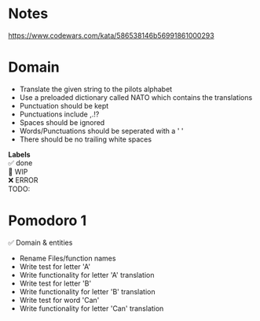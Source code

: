 # Notes

https://www.codewars.com/kata/586538146b56991861000293

# Domain

- Translate the given string to the pilots alphabet
- Use a preloaded dictionary called NATO which contains the translations
- Punctuation should be kept
- Punctuations include ,.!?
- Spaces should be ignored
- Words/Punctuations should be seperated with a ' '
- There should be no trailing white spaces

**Labels**  
✅ done  
🚧 WIP  
❌ ERROR  
TODO:

# Pomodoro 1

✅ Domain & entities

- Rename Files/function names
- Write test for letter 'A'
- Write functionality for letter 'A' translation
- Write test for letter 'B'
- Write functionality for letter 'B' translation
- Write test for word 'Can'
- Write functionality for letter 'Can' translation
